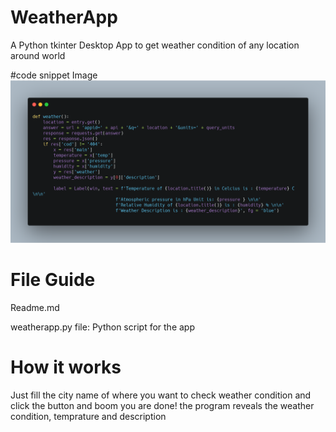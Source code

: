 # WeatherApp
A Python tkinter Desktop App to get weather condition of any location around world

#code snippet Image
![](weather.png)
# File Guide
Readme.md

weatherapp.py file: Python script for the app

# How it works 
Just fill the city name of where you want to check weather condition and click the button and
boom you are done! the program reveals the weather condition, temprature and description 
